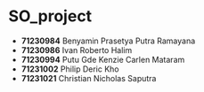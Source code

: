# SO_project

- **71230984** Benyamin Prasetya Putra Ramayana 
- **71230986** Ivan Roberto Halim 
- **71230994** Putu Gde Kenzie Carlen Mataram 
- **71231002** Philip Deric Kho 
- **71231021** Christian Nicholas Saputra </b>
